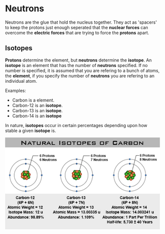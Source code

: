 # Neutrons
Neutrons are the glue that hold the nucleus together.
They act as 'spacers' to keep the protons just enough seperated that the **nuclear forces** can overcome the **electric forces** that are trying to force the **protons** apart.

## Isotopes
**Protons** determine the element, but **neutrons** determine the **isotope**.
An **isotope** is an element that has the number of **neutrons** specified.
If no number is specified, it is assumed that you are refering to a bunch of atoms, the **element**, if you specify the number of **neutrons** you are refering to an individual atom.

Examples:

  * Carbon is a element.
  * Carbon-12 is an **isotope**.
  * Carbon-13 is an **isotope**.
  * Carbon-14 is an **isotope**

In nature, **isotopes** occur in certain percentages depending upon how stable a given **isotope** is.

![hello-world](Images/carbon_isotopes.jpeg)





